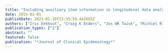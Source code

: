 ```yaml
---
title: "Including auxiliary item information in longitudinal data analyses improved handling missing questionnaire outcome data"
date: 2015-01-01
publishDate: 2023-01-10T13:35:50.442693Z
authors: ["Iris Eekhout", "Craig K Enders", "Jos WR Twisk", "Michiel R De Boer", "Henrica CW De Vet", "Martijn W Heymans"]
publication_types: ["2"]
abstract: ""
featured: false
publication: "*Journal of Clinical Epidemiology*"
---
```


